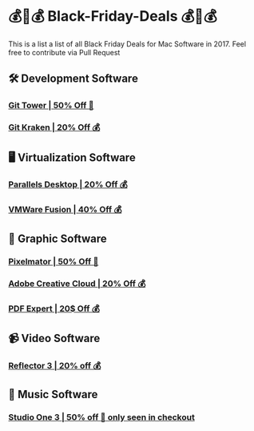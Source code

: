 # 💰💸💰 Black-Friday-Deals 💰💸💰
This is a list a list of all Black Friday Deals for Mac Software in 2017. Feel free to contribute via Pull Request

## 🛠 Development Software
### [Git Tower | 50% Off 💸](https://www.git-tower.com/buy)
### [Git Kraken | 20% Off 💰](https://twitter.com/GitKraken/status/932703895167623168)

## 🖥 Virtualization Software
### [Parallels Desktop | 20% Off 💰](https://www.parallels.com/de/)
### [VMWare Fusion | 40% Off 💰](https://www.vmware.com/products/fusion.html)

## 🎨 Graphic Software
### [Pixelmator | 50% Off 💸](https://itunes.apple.com/us/app/pixelmator/id407963104?mt=12&ign-mpt=uo%3D4)
### [Adobe Creative Cloud | 20% Off 💰](https://www.adobe.com/creativecloud/plans.html?promoid=8DN85N5R&mv=other)
### [PDF Expert | 20$ Off 💰](https://pdfexpert.com/de/store)

## 📹 Video Software
### [Reflector 3 | 20% off 💰](https://store.airsquirrels.com/reflector/)

## 🎹 Music Software
### [Studio One 3 | 50% off 💸 only seen in checkout](https://www.presonus.com/products/Studio-One)
